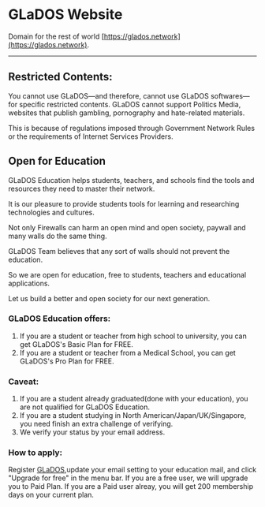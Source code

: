 # GLaDOS Website

Domain for the rest of world [https://glados.network](https://glados.network).

--------------------

## Restricted Contents:

You cannot use GLaDOS—and therefore, cannot use GLaDOS softwares—for specific restricted contents. GLaDOS cannot support Politics Media, websites that publish gambling, pornography and hate-related materials.

This is because of regulations imposed through Government Network Rules or the requirements of Internet Services Providers.

## Open for Education

GLaDOS Education helps students, teachers, and schools find the tools and resources they need to master their network.

It is our pleasure to provide students tools for learning and researching technologies and cultures.

Not only Firewalls can harm an open mind and open society, paywall and many walls do the same thing.

GLaDOS Team believes that any sort of walls should not prevent the education.

So we are open for education, free to students, teachers and educational applications.

Let us build a better and open society for our next generation.

### GLaDOS Education offers:

1. If you are a student or teacher from high school to university, you can get GLaDOS's Basic Plan for FREE.
2. If you are a student or teacher from a Medical School, you can get GLaDOS's Pro Plan for FREE.


### Caveat:

1. If you are a student already graduated(done with your education), you are not qualified for GLaDOS Education.
2. If you are a student studying in North American/Japan/UK/Singapore, you need finish an extra challenge of verifying.
3. We verify your status by your email address.


### How to apply:

Register [GLaDOS](https://glados.network),update your email setting to your education mail, and click "Upgrade for free" in the menu bar. If you are a free user, we will upgrade you to Paid Plan. If you are a Paid user alreay, you will get 200 membership days on your current plan.
